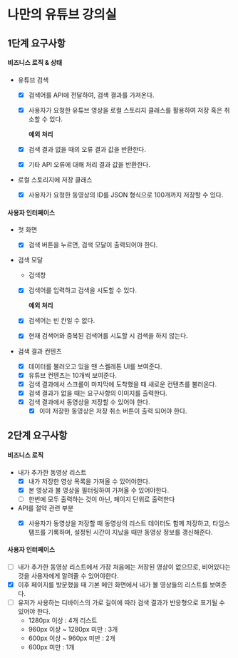 # 나만의 유튜브 강의실

## 1단계 요구사항

#### 비즈니스 로직 & 상태

- 유튜브 검색

  - [x] 검색어를 API에 전달하여, 검색 결과를 가져온다.

  - [x] 사용자가 요청한 유튜브 영상을 로컬 스토리지 클래스를 활용하여 저장 혹은 취소할 수 있다.

    **예외 처리**

  - [x] 검색 결과 없을 때의 오류 결과 값을 반환한다.

  - [x] 기타 API 오류에 대해 처리 결과 값을 반환한다.

- 로컬 스토리지에 저장 클래스
  - [x] 사용자가 요청한 동영상의 ID를 JSON 형식으로 100개까지 저장할 수 있다.

#### 사용자 인터페이스

- 첫 화면

  - [x] 검색 버튼을 누르면, 검색 모달이 출력되어야 한다.

- 검색 모달

  - 검색창

  - [x] 검색어를 입력하고 검색을 시도할 수 있다.

    **예외 처리**

  - [x] 검색어는 빈 칸일 수 없다.

  - [x] 현재 검색어와 중복된 검색어를 시도할 시 검색을 하지 않는다.

- 검색 결과 컨텐츠
  - [x] 데이터를 불러오고 있을 땐 스켈레톤 UI를 보여준다.
  - [x] 유튜브 컨텐츠는 10개씩 보여준다.
  - [x] 검색 결과에서 스크롤이 마지막에 도착했을 때 새로운 컨텐츠를 불러온다.
  - [x] 검색 결과가 없을 때는 요구사항의 이미지를 출력한다.
  - [x] 검색 결과에서 동영상을 저장할 수 있어야 한다.
    - [x] 이미 저장한 동영상은 저장 취소 버튼이 출력 되어야 한다.

## 2단계 요구사항

#### 비즈니스 로직

- 내가 추가한 동영상 리스트
  - [x] 내가 저장한 영상 목록을 가져올 수 있어야한다.
  - [x] 본 영상과 볼 영상을 필터링하여 가져올 수 있어야한다.
  - [ ] 한번에 모두 출력하는 것이 아닌, 페이지 단위로 출력한다
- API를 절약 관련 부분
  - [x] 사용자가 동영상을 저장할 때 동영상의 리스트 데이터도 함께 저장하고, 타임스탬프를 기록하며, 설정된 시간이 지났을 때만 동영상 정보를 갱신해준다.


#### 사용자 인터페이스

- [ ] 내가 추가한 동영상 리스트에서 가장 처음에는 저장된 영상이 없으므로, 비어있다는 것을 사용자에게 알려줄 수 있어야한다.
- [x] 이후 페이지를 방문했을 때 기본 메인 화면에서 내가 볼 영상들의 리스트를 보여준다.
- [ ] 유저가 사용하는 디바이스의 가로 길이에 따라 검색 결과가 반응형으로 표기될 수 있어야 한다.
  - 1280px 이상 : 4개 리스트
  - 960px 이상 ~ 1280px 미만 : 3개
  - 600px 이상 ~ 960px 미만 : 2개
  - 600px 미만 : 1개
